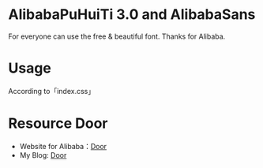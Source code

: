 # AlibabaPuHuiTi 3.0 and AlibabaSans

For everyone can use the free & beautiful font. Thanks for Alibaba.

# Usage

According to「index.css」

# Resource Door

- Website for Alibaba：[Door](https://www.alibabafonts.com/#/home)
- My Blog: [Door](https://hongzhi725.github.io/)
